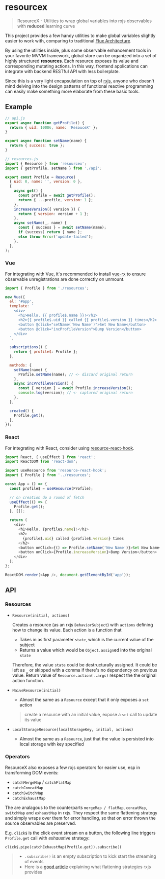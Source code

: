 # resourcex

> ResourceX - Utilities to wrap global variables into rxjs observables with **reduced** learning curve

This project provides a few handy utilities to make global variables slightly easier to work with,
comparing to traditional [Flux Architecture](https://facebook.github.io/flux/).

By using the utilities inside, plus some observable enhancement tools in your favorite MVVM framework,
global store can be organized into a set of highly structured **resources**. Each resource exposes
its value and corresponding mutating actions.
In this way, frontend applications can integrate with backend RESTful API with less boilerplate.

Since this is a very light encapsulation on top of [rxjs](http://rxjs-dev.firebaseapp.com),
anyone who doesn't mind delving into the design patterns of functional reactive programming
can easily make something more elaborate from these basic tools.

## Example

```javascript
// api.js
export async function getProfile() {
  return { uid: 10086, name: 'ResouceX' };
}

export async function setName(name) {
  return { success: true };
}

// resources.js
import { Resource } from 'resourcex';
import { getProfile, setName } from './api';

export const Profile = Resource(
  { uid: 0, name: '', version: 0 },
  {
    async get() {
      const profile = await getProfile();
      return { ...profile, version: 1 };
    },
    increaseVersion({ version }) {
      return { version: version + 1 };
    },
    async setName(_, name) {
      const { success } = await setName(name);
      if (success) return { name };
      else throw Error('update-failed');
    },
  },
);
```

### Vue

For integrating with Vue, it's recommended to install [vue-rx](https://github.com/vuejs/vue-rx)
to ensure observable unregistrations are done correctly on unmount.

```javascript
import { Profile } from './resources';

new Vue({
  el: '#app',
  template: `
    <div>
      <h1>Hello, {{ profile$.name }}!</h1>
      <h2>{{ profile$.uid }} called {{ profile$.version }} times</h2>
      <button @click="setName('New Name')">Set New Name</button>
      <button @click="incProfileVersion">Bump Version</button>
    </div>
  `,

  subscriptions() {
    return { profile$: Profile };
  },

  methods: {
    setName(name) {
      Profile.setName(name); // <- discard original return
    },
    async incProfileVersion() {
      const { version } = await Profile.increaseVersion();
      console.log(version); // <- captured original return
    },
  },

  created() {
    Profile.get();
  },
});
```

### React

For integrating with React, consider using [resource-react-hook](https://www.npmjs.com/package/resource-react-hook).

```javascript
import React, { useEffect } from 'react';
import ReactDOM from 'react-dom';

import useResource from 'resource-react-hook';
import { Profile } from '../resources';

const App = () => {
  const profile$ = useResource(Profile);

  // on creation do a round of fetch
  useEffect(() => {
    Profile.get();
  }, []);

  return (
    <div>
      <h1>Hello, {profile$.name}!</h1>
      <h2>
        {profile$.uid} called {profile$.version} times
      </h2>
      <button onClick={() => Profile.setName('New Name')}>Set New Name</button>
      <button onClick={Profile.increaseVersion}>Bump Version</button>
    </div>
  );
};

ReactDOM.render(<App />, document.getElementById('app'));
```

## API

### Resources

- `Resource(initial, actions)`

  Creates a resource (as an rxjs `BehaviorSubject`) with `actions` defining how to change its value. Each action is a function that

  - Takes in as first parameter `state`, which is the current value of the subject
  - Returns a value which would be `Object.assign`ed into the original `state`

  Therefore, the value `state` could be destructurally assigned.
  It could be left as `_` or skipped with a comma if there's no dependency on previous value.
  Return value of `Resource.action(..args)` respect the the original action function.

- `NaiveResource(initial)`

  - Almost the same as a `Resource` except that it only exposes a `set` action

  > create a resource with an initial value, expose a `set` call to update its value

- `LocalStorageResource(localStorageKey, initial, actions)`

  - Almost the same as a `Resource`, just that the value is persisted into local storage with key specified

### Operators

ResourceX also exposes a few rxjs operators for easier use, esp in transforming DOM events:

- `catchMergeMap` / `catchFlatMap`
- `catchConcatMap`
- `catchSwitchMap`
- `catchExhaustMap`

The are analagous to the counterparts `mergeMap / flatMap`, `concatMap`, `switchMap` and `exhaustMap` in rxjs.
They respect the same flattening strategy and simply wraps over them for error handling,
so that on error thrown the source observables are preserved.

E.g. `click$` is the click event stream on a button,
the following line triggers `Profile.get` call with *exhaust*ive strategy:

`click$.pipe(catchExhaustMap(Profile.get)).subscribe()`

> - `.subscribe()` is an empty subscription to kick start the streaming of events
> - Here is a [good article](https://medium.com/@shairez/a-super-ninja-trick-to-learn-rxjss-switchmap-mergemap-concatmap-and-exhaustmap-forever-88e178a75f1b) explaining what flattening strategies rxjs provides
